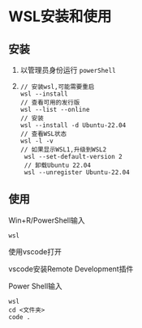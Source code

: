 # WSL安装和使用

## 安装

1. 以管理员身份运行 `powerShell` 

2. ```
   // 安装wsl,可能需要重启
   wsl --install
   // 查看可用的发行版
   wsl --list --online
   // 安装
   wsl --install -d Ubuntu-22.04
   // 查看WSL状态
   wsl -l -v
   // 如果显示WSL1,升级到WSL2
    wsl --set-default-version 2
    // 卸载Ubuntu 22.04
    wsl --unregister Ubuntu-22.04
   ```

## 使用

Win+R/PowerShell输入

```
wsl
```



使用vscode打开

vscode安装Remote Development插件

Power Shell输入

```
wsl
cd <文件夹>
code .
```

